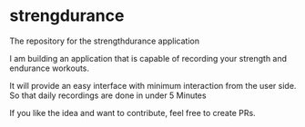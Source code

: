 # strengdurance
The repository for the strengthdurance application

I am building an application that is capable of recording your strength and endurance workouts.

It will provide an easy interface with minimum interaction from the user side.
So that daily recordings are done in under 5 Minutes

If you like the idea and want to contribute, feel free to create PRs.
